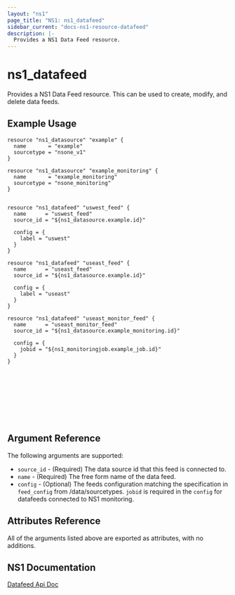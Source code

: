 ```yaml
---
layout: "ns1"
page_title: "NS1: ns1_datafeed"
sidebar_current: "docs-ns1-resource-datafeed"
description: |-
  Provides a NS1 Data Feed resource.
---
```


# ns1\_datafeed

Provides a NS1 Data Feed resource. This can be used to create, modify, and delete data feeds.

## Example Usage

```hcl
resource "ns1_datasource" "example" {
  name       = "example"
  sourcetype = "nsone_v1"
}

resource "ns1_datasource" "example_monitoring" {
  name       = "example_monitoring"
  sourcetype = "nsone_monitoring"
}


resource "ns1_datafeed" "uswest_feed" {
  name      = "uswest_feed"
  source_id = "${ns1_datasource.example.id}"

  config = {
    label = "uswest"
  }
}

resource "ns1_datafeed" "useast_feed" {
  name      = "useast_feed"
  source_id = "${ns1_datasource.example.id}"

  config = {
    label = "useast"
  }
}

resource "ns1_datafeed" "useast_monitor_feed" {
  name      = "useast_monitor_feed"
  source_id = "${ns1_datasource.example_monitoring.id}"

  config = {
    jobid = "${ns1_monitoringjob.example_job.id}"
  }
}










```

## Argument Reference

The following arguments are supported:

* `source_id` - (Required) The data source id that this feed is connected to.
* `name` - (Required) The free form name of the data feed.
* `config` - (Optional) The feeds configuration matching the specification in
  `feed_config` from /data/sourcetypes. `jobid` is required in the `config` for datafeeds connected to NS1 monitoring.

## Attributes Reference

All of the arguments listed above are exported as attributes, with no
additions.

## NS1 Documentation

[Datafeed Api Doc](https://ns1.com/api#data-feeds)
